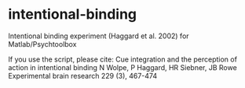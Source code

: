 # intentional-binding
Intentional binding experiment (Haggard et al. 2002) for Matlab/Psychtoolbox

If you use the script, please cite:
Cue integration and the perception of action in intentional binding
N Wolpe, P Haggard, HR Siebner, JB Rowe
Experimental brain research 229 (3), 467-474
